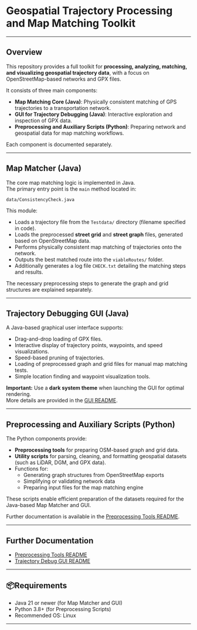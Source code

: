 # Geospatial Trajectory Processing and Map Matching Toolkit

---

## Overview

This repository provides a full toolkit for **processing, analyzing, matching, and visualizing geospatial trajectory data**, with a focus on OpenStreetMap-based networks and GPX files.

It consists of three main components:
- **Map Matching Core (Java)**: Physically consistent matching of GPS trajectories to a transportation network.
- **GUI for Trajectory Debugging (Java)**: Interactive exploration and inspection of GPX data.
- **Preprocessing and Auxiliary Scripts (Python)**: Preparing network and geospatial data for map matching workflows.

Each component is documented separately.

---

##  Map Matcher (Java)

The core map matching logic is implemented in Java.  
The primary entry point is the `main` method located in:

```
data/ConsistencyCheck.java
```

This module:
- Loads a trajectory file from the `Testdata/` directory (filename specified in code).
- Loads the preprocessed **street grid** and **street graph** files, generated based on OpenStreetMap data.
- Performs physically consistent map matching of trajectories onto the network.
- Outputs the best matched route into the `viableRoutes/` folder.
- Additionally generates a log file `CHECK.txt` detailing the matching steps and results.

The necessary preprocessing steps to generate the graph and grid structures are explained separately.

---

## Trajectory Debugging GUI (Java)

A Java-based graphical user interface supports:
- Drag-and-drop loading of GPX files.
- Interactive display of trajectory points, waypoints, and speed visualizations.
- Speed-based pruning of trajectories.
- Loading of preprocessed graph and grid files for manual map matching tests.
- Simple location finding and waypoint visualization tools.

**Important:** Use a **dark system theme** when launching the GUI for optimal rendering.  
More details are provided in the [GUI README](./gui/README.md).

---

##  Preprocessing and Auxiliary Scripts (Python)

The Python components provide:
- **Preprocessing tools** for preparing OSM-based graph and grid data.
- **Utility scripts** for parsing, cleaning, and formatting geospatial datasets (such as LiDAR, DGM, and GPX data).
- Functions for:
  - Generating graph structures from OpenStreetMap exports
  - Simplifying or validating network data
  - Preparing input files for the map matching engine

These scripts enable efficient preparation of the datasets required for the Java-based Map Matcher and GUI.

Further documentation is available in the [Preprocessing Tools README](./preprocessing/README.md).

---

##  Further Documentation

- [Preprocessing Tools README](./preprocessing/README.md)  
- [Trajectory Debug GUI README](./gui/README.md)

---

## 📦Requirements

- Java 21 or newer (for Map Matcher and GUI)
- Python 3.8+ (for Preprocessing Scripts)
- Recommended OS: Linux

---
